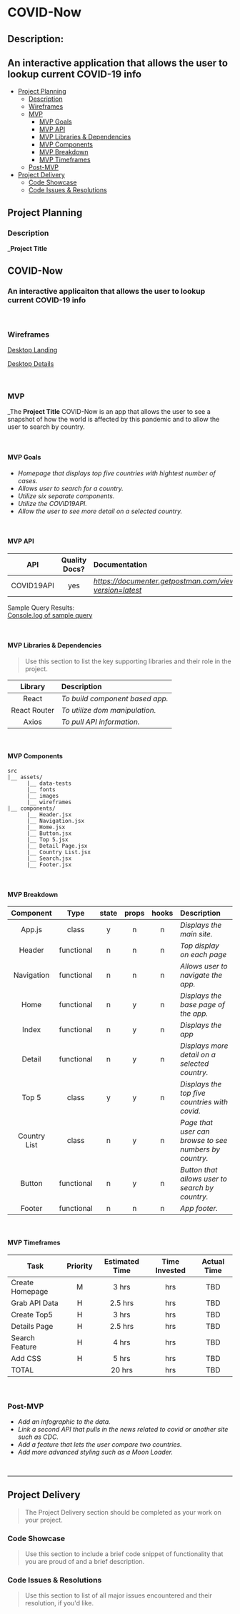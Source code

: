 # COVID-Now <!-- omit in toc -->

## Description:

## An interactive application that allows the user to lookup current COVID-19 info

- [Project Planning](#Project-Planning)
  - [Description](#Description)
  - [Wireframes](#Wireframes)
  - [MVP](#MVP)
    - [MVP Goals](#MVP-Goals)
    - [MVP API](#MVP-API)
    - [MVP Libraries & Dependencies](#MVP-Libraries--Dependencies)
    - [MVP Components](#MVP-Components)
    - [MVP Breakdown](#MVP-Breakdown)
    - [MVP Timeframes](#MVP-Timeframes)
  - [Post-MVP](#Post-MVP)
- [Project Delivery](#Project-Delivery)
  - [Code Showcase](#Code-Showcase)
  - [Code Issues & Resolutions](#Code-Issues--Resolutions)

## Project Planning

### Description

\_**Project Title**

## COVID-Now

### An interactive applicaiton that allows the user to lookup current COVID-19 info

<br>

### Wireframes

[Desktop Landing](https://wireframe.cc/pro/pp/4280c4226354300)

[Desktop Details](https://wireframe.cc/pro/pp/4280c4226354300)

<br>

### MVP

\_The **Project Title** COVID-Now is an app that allows the user to see a snapshot of how the world is affected by this pandemic and to allow the user to search by country.

<br>

#### MVP Goals

- _Homepage that displays top five countries with hightest number of cases._
- _Allows user to search for a country._
- _Utilize six separate components._
- _Utilize the COVID19API._
- _Allow the user to see more detail on a selected country._

<br>

#### MVP API

|    API     | Quality Docs? | Documentation                                                             | Sample Query                         |
| :--------: | :-----------: | :------------------------------------------------------------------------ | :----------------------------------- |
| COVID19API |      yes      | _https://documenter.getpostman.com/view/10808728/SzS8rjbc?version=latest_ | _https://api.covid19api.com/summary_ |

Sample Query Results:
<br>
[Console.log of sample query](https://user-images.githubusercontent.com/4926360/85970621-fc764b80-b998-11ea-95ba-6f6cbdaf001d.png)

<br>

#### MVP Libraries & Dependencies

> Use this section to list the key supporting libraries and their role in the project.

|   Library    | Description                     |
| :----------: | :------------------------------ |
|    React     | _To build component based app._ |
| React Router | _To utilize dom manipulation._  |
|    Axios     | _To pull API information._      |

<br>

#### MVP Components

```
src
|__ assets/
      |__ data-tests
      |__ fonts
      |__ images
      |__ wireframes
|__ components/
      |__ Header.jsx
      |__ Navigation.jsx
      |__ Home.jsx
      |__ Button.jsx
      |__ Top 5.jsx
      |__ Detail Page.jsx
      |__ Country List.jsx
      |__ Search.jsx
      |__ Footer.jsx
```

<br>

#### MVP Breakdown

|  Component   |    Type    | state | props | hooks | Description                                            |
| :----------: | :--------: | :---: | :---: | :---: | :----------------------------------------------------- |
|    App.js    |   class    |   y   |   n   |   n   | _Displays the main site._                              |
|    Header    | functional |   n   |   n   |   n   | _Top display on each page_                             |
|  Navigation  | functional |   n   |   n   |   n   | _Allows user to navigate the app._                     |
|     Home     | functional |   n   |   y   |   n   | _Displays the base page of the app._                   |
|    Index     | functional |   n   |   y   |   n   | _Displays the app_                                     |
|    Detail    | functional |   n   |   y   |   n   | _Displays more detail on a selected country._          |
|    Top 5     |   class    |   y   |   y   |   n   | _Displays the top five countries with covid._          |
| Country List |   class    |   n   |   y   |   n   | _Page that user can browse to see numbers by country._ |
|    Button    | functional |   n   |   y   |   n   | _Button that allows user to search by country._        |
|    Footer    | functional |   n   |   n   |   n   | _App footer._                                          |

<br>

#### MVP Timeframes

| Task            | Priority | Estimated Time | Time Invested | Actual Time |
| --------------- | :------: | :------------: | :-----------: | :---------: |
| Create Homepage |    M     |     3 hrs      |      hrs      |     TBD     |
| Grab API Data   |    H     |    2.5 hrs     |      hrs      |     TBD     |
| Create Top5     |    H     |     3 hrs      |      hrs      |     TBD     |
| Details Page    |    H     |    2.5 hrs     |      hrs      |     TBD     |
| Search Feature  |    H     |     4 hrs      |      hrs      |     TBD     |
| Add CSS         |    H     |     5 hrs      |      hrs      |     TBD     |
| TOTAL           |          |     20 hrs     |      hrs      |     TBD     |

<br>

### Post-MVP

- _Add an infographic to the data._
- _Link a second API that pulls in the news related to covid or another site such as CDC._
- _Add a feature that lets the user compare two countries._
- _Add more advanced styling such as a Moon Loader._

<br>

---

## Project Delivery

> The Project Delivery section should be completed as your work on your project.

### Code Showcase

> Use this section to include a brief code snippet of functionality that you are proud of and a brief description.

### Code Issues & Resolutions

> Use this section to list of all major issues encountered and their resolution, if you'd like.
